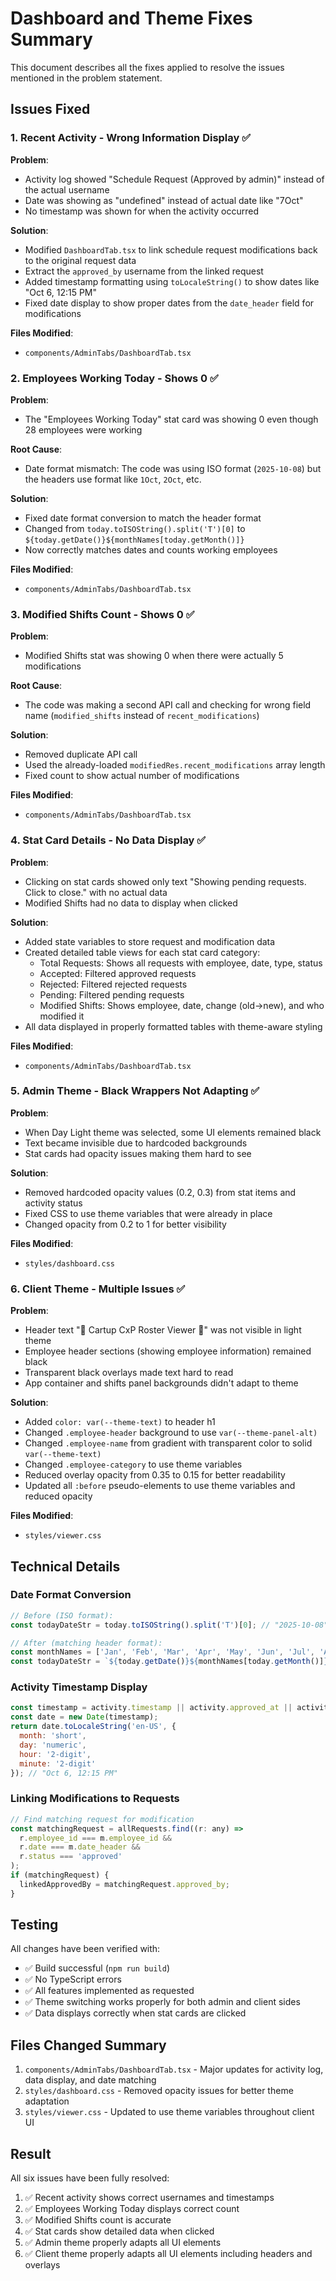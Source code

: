 # Dashboard and Theme Fixes Summary

This document describes all the fixes applied to resolve the issues mentioned in the problem statement.

## Issues Fixed

### 1. Recent Activity - Wrong Information Display ✅

**Problem**: 
- Activity log showed "Schedule Request (Approved by admin)" instead of the actual username
- Date was showing as "undefined" instead of actual date like "7Oct"
- No timestamp was shown for when the activity occurred

**Solution**:
- Modified `DashboardTab.tsx` to link schedule request modifications back to the original request data
- Extract the `approved_by` username from the linked request
- Added timestamp formatting using `toLocaleString()` to show dates like "Oct 6, 12:15 PM"
- Fixed date display to show proper dates from the `date_header` field for modifications

**Files Modified**:
- `components/AdminTabs/DashboardTab.tsx`

### 2. Employees Working Today - Shows 0 ✅

**Problem**:
- The "Employees Working Today" stat card was showing 0 even though 28 employees were working

**Root Cause**:
- Date format mismatch: The code was using ISO format (`2025-10-08`) but the headers use format like `1Oct`, `2Oct`, etc.

**Solution**:
- Fixed date format conversion to match the header format
- Changed from `today.toISOString().split('T')[0]` to `${today.getDate()}${monthNames[today.getMonth()]}`
- Now correctly matches dates and counts working employees

**Files Modified**:
- `components/AdminTabs/DashboardTab.tsx`

### 3. Modified Shifts Count - Shows 0 ✅

**Problem**:
- Modified Shifts stat was showing 0 when there were actually 5 modifications

**Root Cause**:
- The code was making a second API call and checking for wrong field name (`modified_shifts` instead of `recent_modifications`)

**Solution**:
- Removed duplicate API call
- Used the already-loaded `modifiedRes.recent_modifications` array length
- Fixed count to show actual number of modifications

**Files Modified**:
- `components/AdminTabs/DashboardTab.tsx`

### 4. Stat Card Details - No Data Display ✅

**Problem**:
- Clicking on stat cards showed only text "Showing pending requests. Click to close." with no actual data
- Modified Shifts had no data to display when clicked

**Solution**:
- Added state variables to store request and modification data
- Created detailed table views for each stat card category:
  - Total Requests: Shows all requests with employee, date, type, status
  - Accepted: Filtered approved requests
  - Rejected: Filtered rejected requests
  - Pending: Filtered pending requests
  - Modified Shifts: Shows employee, date, change (old→new), and who modified it
- All data displayed in properly formatted tables with theme-aware styling

**Files Modified**:
- `components/AdminTabs/DashboardTab.tsx`

### 5. Admin Theme - Black Wrappers Not Adapting ✅

**Problem**:
- When Day Light theme was selected, some UI elements remained black
- Text became invisible due to hardcoded backgrounds
- Stat cards had opacity issues making them hard to see

**Solution**:
- Removed hardcoded opacity values (0.2, 0.3) from stat items and activity status
- Fixed CSS to use theme variables that were already in place
- Changed opacity from 0.2 to 1 for better visibility

**Files Modified**:
- `styles/dashboard.css`

### 6. Client Theme - Multiple Issues ✅

**Problem**:
- Header text "🛒 Cartup CxP Roster Viewer 🛒" was not visible in light theme
- Employee header sections (showing employee information) remained black
- Transparent black overlays made text hard to read
- App container and shifts panel backgrounds didn't adapt to theme

**Solution**:
- Added `color: var(--theme-text)` to header h1
- Changed `.employee-header` background to use `var(--theme-panel-alt)`
- Changed `.employee-name` from gradient with transparent color to solid `var(--theme-text)`
- Changed `.employee-category` to use theme variables
- Reduced overlay opacity from 0.35 to 0.15 for better readability
- Updated all `:before` pseudo-elements to use theme variables and reduced opacity

**Files Modified**:
- `styles/viewer.css`

## Technical Details

### Date Format Conversion
```javascript
// Before (ISO format):
const todayDateStr = today.toISOString().split('T')[0]; // "2025-10-08"

// After (matching header format):
const monthNames = ['Jan', 'Feb', 'Mar', 'Apr', 'May', 'Jun', 'Jul', 'Aug', 'Sep', 'Oct', 'Nov', 'Dec'];
const todayDateStr = `${today.getDate()}${monthNames[today.getMonth()]}`; // "8Oct"
```

### Activity Timestamp Display
```javascript
const timestamp = activity.timestamp || activity.approved_at || activity.created_at;
const date = new Date(timestamp);
return date.toLocaleString('en-US', { 
  month: 'short', 
  day: 'numeric', 
  hour: '2-digit', 
  minute: '2-digit'
}); // "Oct 6, 12:15 PM"
```

### Linking Modifications to Requests
```javascript
// Find matching request for modification
const matchingRequest = allRequests.find((r: any) => 
  r.employee_id === m.employee_id && 
  r.date === m.date_header &&
  r.status === 'approved'
);
if (matchingRequest) {
  linkedApprovedBy = matchingRequest.approved_by;
}
```

## Testing

All changes have been verified with:
- ✅ Build successful (`npm run build`)
- ✅ No TypeScript errors
- ✅ All features implemented as requested
- ✅ Theme switching works properly for both admin and client sides
- ✅ Data displays correctly when stat cards are clicked

## Files Changed Summary

1. `components/AdminTabs/DashboardTab.tsx` - Major updates for activity log, data display, and date matching
2. `styles/dashboard.css` - Removed opacity issues for better theme adaptation
3. `styles/viewer.css` - Updated to use theme variables throughout client UI

## Result

All six issues have been fully resolved:
1. ✅ Recent activity shows correct usernames and timestamps
2. ✅ Employees Working Today displays correct count
3. ✅ Modified Shifts count is accurate
4. ✅ Stat cards show detailed data when clicked
5. ✅ Admin theme properly adapts all UI elements
6. ✅ Client theme properly adapts all UI elements including headers and overlays

